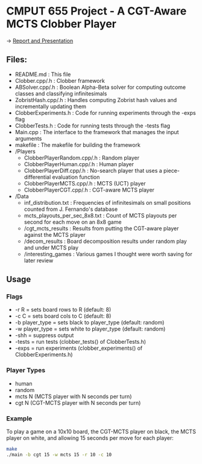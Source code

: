# CMPUT 655 Project - A CGT-Aware MCTS Clobber Player

 → [Report and Presentation](/Presentation%20%2B%20Report)

## Files:

* README.md : This file
* Clobber.cpp/.h : Clobber framework
* ABSolver.cpp/.h : Boolean Alpha-Beta solver for computing outcome classes and classifying infinitesimals
* ZobristHash.cpp/.h : Handles computing Zobrist hash values and incrementally updating them
* ClobberExperiments.h : Code for running experiments through the -exps flag
* ClobberTests.h : Code for running tests through the -tests flag
* Main.cpp : The interface to the framework that manages the input arguments
* makefile : The makefile for building the framework
* /Players
  * ClobberPlayerRandom.cpp/.h : Random player
  * ClobberPlayerHuman.cpp/.h : Human player
  * ClobberPlayerDiff.cpp/.h : No-search player that uses a piece-differential evaluation function
  * ClobberPlayerMCTS.cpp/.h : MCTS (UCT) player
  * ClobberPlayerCGT.cpp/.h : CGT-aware MCTS player
* /Data
  * inf_distribution.txt : Frequencies of infinitesimals on small positions counted from J. Fernando's database
  * mcts_playouts_per_sec_8x8.txt : Count of MCTS playouts per second for each move on an 8x8 game
  * /cgt_mcts_results : Results from putting the CGT-aware player against the MCTS player
  * /decom_results : Board decomposition results under random play and under MCTS play
  * /interesting_games : Various games I thought were worth saving for later review

## Usage

### Flags

* -r R = sets board rows to R (default: 8)
* -c C = sets board cols to C (default: 8)
* -b player_type = sets black to player_type (default: random)
* -w player_type = sets white to player_type (default: random)
* -shh = suppress output
* -tests = run tests (clobber_tests() of ClobberTests.h)
* -exps = run experiments (clobber_experiments() of ClobberExperiments.h)

### Player Types

* human
* random
* mcts N (MCTS player with N seconds per turn)
* cgt N (CGT-MCTS player with N seconds per turn)

### Example

To play a game on a 10x10 board, the CGT-MCTS player on black, the MCTS player on white, and allowing 15 seconds per move for each player:

```bash
make
./main -b cgt 15 -w mcts 15 -r 10 -c 10
```
